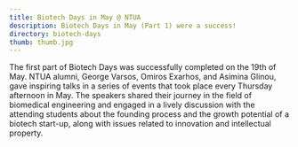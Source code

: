 ```yaml
---
title: Biotech Days in May @ NTUA
description: Biotech Days in May (Part 1) were a success!
directory: biotech-days
thumb: thumb.jpg
---
```

The first part of Biotech Days was successfully completed on the 19th of May. NTUA alumni, George Varsos, Omiros Exarhos, and Asimina Glinou, gave inspiring talks in a series of events that took place every Thursday afternoon in May. The speakers shared their journey in the field of biomedical engineering and engaged in a lively discussion with the attending students about the founding process and the growth potential of a biotech start-up, along with issues related to innovation and intellectual property.
